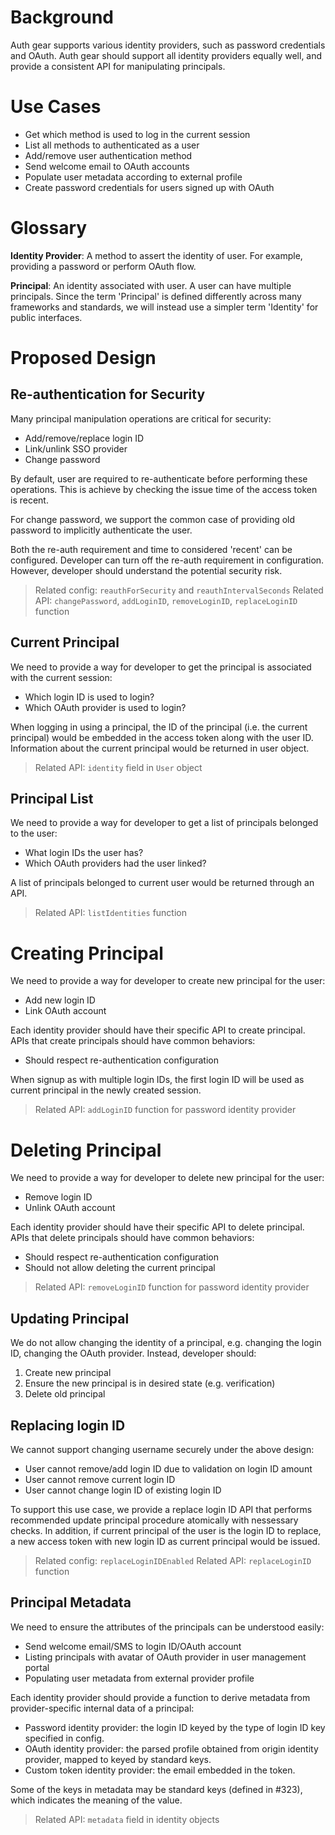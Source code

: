 # Background
Auth gear supports various identity providers, such as password credentials and
OAuth. Auth gear should support all identity providers equally well, and
provide a consistent API for manipulating principals.


# Use Cases
- Get which method is used to log in the current session
- List all methods to authenticated as a user
- Add/remove user authentication method
- Send welcome email to OAuth accounts
- Populate user metadata according to external profile
- Create password credentials for users signed up with OAuth


# Glossary

**Identity Provider**:
A method to assert the identity of user. For example, providing a password or
perform OAuth flow.

**Principal**:
An identity associated with user. A user can have multiple principals. Since
the term 'Principal' is defined differently across many frameworks and
standards, we will instead use a simpler term 'Identity' for public interfaces.


# Proposed Design

## Re-authentication for Security
Many principal manipulation operations are critical for security:
- Add/remove/replace login ID
- Link/unlink SSO provider
- Change password

By default, user are required to re-authenticate before performing these
operations. This is achieve by checking the issue time of the access token is
recent.

For change password, we support the common case of providing old password to
implicitly authenticate the user.

Both the re-auth requirement and time to considered 'recent' can be configured.
Developer can turn off the re-auth requirement in configuration. However,
developer should understand the potential security risk.

> Related config: `reauthForSecurity` and `reauthIntervalSeconds`
> Related API: `changePassword`, `addLoginID`, `removeLoginID`, `replaceLoginID` function

## Current Principal
We need to provide a way for developer to get the principal is associated with
the current session:
- Which login ID is used to login?
- Which OAuth provider is used to login?

When logging in using a principal, the ID of the principal (i.e. the current
principal) would be embedded in the access token along with the user ID.
Information about the current principal would be returned in user object.

> Related API: `identity` field in `User` object

## Principal List
We need to provide a way for developer to get a list of principals belonged to
the user:
- What login IDs the user has?
- Which OAuth providers had the user linked?

A list of principals belonged to current user would be returned through an API.

> Related API: `listIdentities` function

# Creating Principal
We need to provide a way for developer to create new principal for the user:
- Add new login ID
- Link OAuth account

Each identity provider should have their specific API to create principal. APIs
that create principals should have common behaviors:
- Should respect re-authentication configuration

When signup as with multiple login IDs, the first login ID will be used as
current principal in the newly created session.

> Related API: `addLoginID` function for password identity provider

# Deleting Principal
We need to provide a way for developer to delete new principal for the user:
- Remove login ID
- Unlink OAuth account

Each identity provider should have their specific API to delete principal. APIs
that delete principals should have common behaviors:
- Should respect re-authentication configuration
- Should not allow deleting the current principal

> Related API: `removeLoginID` function for password identity provider

## Updating Principal
We do not allow changing the identity of a principal, e.g. changing the
login ID, changing the OAuth provider. Instead, developer should:
1. Create new principal
2. Ensure the new principal is in desired state (e.g. verification)
3. Delete old principal

## Replacing login ID
We cannot support changing username securely under the above design:
- User cannot remove/add login ID due to validation on login ID amount
- User cannot remove current login ID
- User cannot change login ID of existing login ID

To support this use case, we provide a replace login ID API that performs
recommended update principal procedure atomically with nessessary checks.
In addition, if current principal of the user is the login ID to replace, a new
access token with new login ID as current principal would be issued.

> Related config: `replaceLoginIDEnabled`
> Related API: `replaceLoginID` function

## Principal Metadata
We need to ensure the attributes of the principals can be understood easily:
- Send welcome email/SMS to login ID/OAuth account
- Listing principals with avatar of OAuth provider in user management portal
- Populating user metadata from external provider profile

Each identity provider should provide a function to derive metadata from 
provider-specific internal data of a principal:
- Password identity provider: the login ID keyed by the type of login ID key
                              specified in config.
- OAuth identity provider: the parsed profile obtained from origin identity
                           provider, mapped to keyed by standard keys.
- Custom token identity provider: the email embedded in the token.

Some of the keys in metadata may be standard keys (defined in #323), which
indicates the meaning of the value.

> Related API: `metadata` field in identity objects
